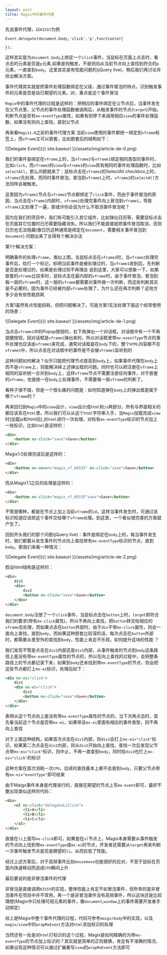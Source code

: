 ```yaml
---
layout: post
title: Magix中的事件代理
---
```


先说事件代理，以`KISSY`为例

```
Event.delegate(document.body,'click','p',function(e){

});
```
这样其实是为`document.body`上绑定一个`click`事件，当鼠标在页面上点击时，看点击的元素是否是`p`元素,如果是则触发，不是则向从当前节点向上查找到符合的`p`元素，一直查到`body`。这里其实是有性能问题的(jQuery live)，稍后我们再讨论并给出解决方案。

事件代理其实就是把事件处理函数绑定在父级，通过事件冒泡的特点，识别触发事件的元素是否是自已期望的元素。对，重点是这个事件冒泡

`Magix`中的事件代理的过程是这样的：把相应的事件绑定在父节点后，当事件发生在父节点里，父节点的事件处理函数被调用后，从触发事件的节点(`target`)开始，判断节点是否有`mx-eventType`属性，如果有则停下来调用相应`view`的事件处理函数，如果没有则向上查找，直到父节点

再来看`Magix1.0`之前的事件代理方案
当前`view`使用的事件都统一绑定到`vframe`标签上，而`vframe`又可以嵌套，比如嵌套后的结构如下：

![Delegate Event]({{ site.baseurl }}/assets/img/article-de-0.png)

我们的事件是绑定在`vframe`上的，当`vframe2`与`vframe1`绑定相同类型的事件时，比如`click`，而`vframe2`的`view`与`vframe1`的`view`具有相同的事件处理函数时，比如`selectAll`，那么问题就来了：鼠标点击在`vframe2`的SelectAll checkbox上时，`vframe2`先处理，而同时事件冒泡，冒泡到`vframe1`上时，`vframe1`的`selectAll`方法同样会被触发。

这里因为`vframe1`节点与`vframe2`节点都绑定了`click`事件，而由于事件冒泡的原因，当点击在`vframe2`内部时，`vframe2`处理完事件向上冒泡到`vframe1`，导致`vframe1`又处理了一遍，那或许你会说为什么不取消事件冒泡呢？

因为在我们的项目中，我们有可能引入其它组件，比如弹出日历等，需要鼠标点击在页面其它位置时日历需要隐藏消失。所以我们不能直接就把事件冒泡取消，否则日历也无法隐藏(像日历这种通常是绑定在`document`，需要相关事件冒泡到`document`)
问题出来了总得有个解决办法

第1个解决方案：

明确事件的处理`vframe`，类似上图，当鼠标点击在`vframe2`时，当`vframe2`处理完事件后，给打一个标记，标明当前事件是被处理过的，当`vframe1`收到后，先判断是否是处理过的，如果是处理过则不再理会
说到这里，大家可以想象一下，如果嵌套的`vframe`比较多时，鼠标点击在最内部的`vframe`时，由于事件冒泡，冒泡到每一层的`vframe`时，这一层的`vframe`都需要对事件做一次判断，而这些判断其实是不必要的，因为事件已经被内部`vframe`处理了，为什么还在再次判断？这地方多少会有些性能损耗

方案1虽然有点性能损耗，但把问题解决了。可是方案1无法处理下面这个经常使用的场景：

![Delegate Event]({{ site.baseurl }}/assets/img/article-de-1.png)

当点击`vframe1`中的Popup按钮时，右下角弹出一个对话框，对话框中有一个不再提醒按钮，因对话框是`vframe1`弹出来的，所以对话框里带`mx-eventType`节点的事件处理也应该由`vframe1`来完成，通常对话框是在`body`下的，整个`HTML`内容都不在`vframe1`中，所以点击在对话框中的事件是不会被`vframe1`监听到的

这种问题如何解决？似乎只能把代理节点提高到`body`上，如果事件代理在`body`上而不是`vframe`上，则能解决掉上述弹出框的问题。同时也可以把注册在`vframe`上相同的监听统一合并到`body`上，这样`vframe`节点不需要注册任何事件，对于嵌套的`vframe`，也是统一在`body`上处理事件，不需要每一层`vframe`的判断了。

看样子很不错，但是一个很头痛的问题是：如何知道弹在`body`上的弹出框是属于哪个`vframe`的？

再来回归到`Magix`中的`view`设计，`view`设计成`html`和`js`两部分，所有与界面相关的都应该丢在`html`里。所以我们可以从这个`html`字符串入手，当`Magix`加载完成`view`时(加载js和html后),对`html`进行一次处理，对标有`mx-eventType`标识的节点加上一些标识，比如`html`是这样的：

```html
<div>
    <button mx-click="save">Save</button>
</div>
```

Magix1.0处理完成后是这样的：

```html
<div>
    <button mx-owner="magix_vf_65535" mx-click="save">Save</button>
</div>
```

而从Magix1.1之后的处理是这样的：

```html
<div>
    <button mx-click="magix_vf_65535^save">Save</button>
</div>
```
不管是哪种，都是在节点上加上当前`vframe`的`id`，这样当事件发生时，可通过该标识知道应该把这个事件交给哪个`vframe处`理。到这里，一个看似很完善的方案就产生了。

回到开头我们的那个问题(jQuery live)：事件是绑定在`body`上的，每当事件发生时，我们都要从发生事件的节点向上查找带有`mx-eventType`标识的节点，直到`body`。那我们来看一种情况：

![Delegate Event]({{ site.baseurl }}/assets/img/article-de-2.png)

假设html结构是这样的：

```html
<div>
    div1
    <div>
        div2
        <button mx-click="save">Save</button>
    </div>
</div>
```

`document.body`注册了一个`click`事件，当鼠标点击在`button`上时，`target`即符合我们的要求(带有`mx-click`属性)，所以不再向上查找，把`button`转交给相应的`vframe`去处理，而如果点击在`button`外部时，由于`div`不带`mx-click`属性，则会一直向上查找，直到`body`，而如果这种嵌套比较深的话，每次点击在`button`外部时，都需要从里至外的查找到`body`，性能上肯定不乐观，如何提升这块的性能 ？

我们发现不管是点击在`div2`内部还是`div1`内部，从事件触发的节点到`body`这条路径上是没有带`mx-eventType`属性的节点的，所以在向上查找的过程中，会把整条路径上的节点都记录下来，如果到`body`还未找到带`mx-eventType`的节点，则会把这些节点都打上`mx-ei`标识，处理后如下：

```html
<div mx-ei="click">
    div1
    <div mx-ei="click">
        div2
        <button mx-click="save">Save</button>
    </div>
</div>
```

表明从这个节点向上是没有带`mx-eventType`属性的节点的，当下次再点击时，首先看当前这个节点是否带`mx-ei`，如果带且`mx-ei`里面有相应的事件类型，则不再向上查找

对于上面这种结构，如果首次点击在`div1`内部，则`div1`会打上`mx-ei="click"`标识，如果第二次点击在`div2`内部，则从`div2`开始向上查找，查找一次后发现父节点带`mx-ei="click"`标识，则中止，不再一直查到`body`，同时给`div2`也打上`mx-ei="click"`的标识

这种方案在首次消耗一次`CPU`，后续的查找基本上都不会查到`body`，只要父节点带有`mx-ei="eventType"`即可结束


由于Maigx事件本身是代理进行的，直接在期望的节点上写`mx-event`即可，最好不要出现类似这样的代码：
```html
<div>
    <ul mx-click="delegateLiClick">
        <li>A</li>
        <li>B</li>
        <li>C</li>
    </ul>
</div>
```
直接在`li`上面写`mx-click`即可，如果是在`ul`节点上，Magix本身需要从事件触发的节点向上找到带`mx-eventType`或`mx-ei`的节点，开发者还需要从`target`再来判断一次事件触发节点是否是期望的`li`，从而拉低了性能。

经过上述方案后，对于高频事件比如`mousemove`也能很好的应对，不至于鼠标在页面内快速移动而造成`CPU`瞬间上升

最后要说的是非冒泡事件的代理

非冒泡是直接调用`KISSY`的实现，整体性能上肯定不如冒泡事件，但所幸的是非冒泡事件在项目中并不常用，再一个是非冒泡事件没有高频事件，所以这块还是比较理想(Magix中只处理可视元素的事件，像`document`,`window`上的事件需要开发者手动绑定)

综上是Magix中整个事件代理的过程，代码可参考`maigx/body`中的实现，以及`magix/view`中的`wrapMxEvent`方法对`html`添加标识的处理

当然还有一处是对`html`打标识的这个过程，Magix是如何精确的为带`mx-eventType`的节点加上标识的？其实就是简单的正则替换，肯定有不准确的情况，如果出现这种情况可以通过扩展重写`view`的`wrapMxEvent`方法即可